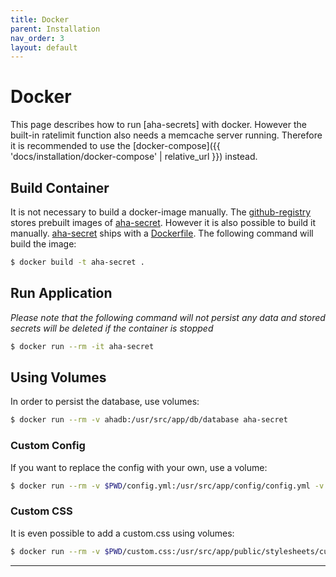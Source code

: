 ```yaml
---
title: Docker
parent: Installation
nav_order: 3
layout: default
---
```


# Docker

This page describes how to run [aha-secrets] with docker. However the built-in ratelimit function also
needs a memcache server running. Therefore it is recommended to use the [docker-compose]({{ 'docs/installation/docker-compose' | relative_url }}) 
instead.

## Build Container

It is not necessary to build a docker-image manually. The [github-registry](https://github.com/aha-oida/aha-secret/pkgs/container/aha-secret)
stores prebuilt images of [aha-secret]. However it is also possible to build it manually.
[aha-secret] ships with a [Dockerfile]. The following command will build the image:

```bash
$ docker build -t aha-secret .
```

## Run Application

*Please note that the following command will not persist any data and stored secrets will be deleted if the container is stopped*

```bash
$ docker run --rm -it aha-secret
```

## Using Volumes

In order to persist the database, use volumes:

```bash
$ docker run --rm -v ahadb:/usr/src/app/db/database aha-secret
```

### Custom Config

If you want to replace the config with your own, use a volume:

```bash
$ docker run --rm -v $PWD/config.yml:/usr/src/app/config/config.yml -v ahadb:/usr/src/app/db/database aha-secret
```

### Custom CSS

It is even possible to add a custom.css using volumes:

```bash
$ docker run --rm -v $PWD/custom.css:/usr/src/app/public/stylesheets/custom.css -v ahadb:/usr/src/app/db/database aha-secret
```


----


[aha-secret]: https://github.com/aha-oida/aha-secret
[Dockerfile]: https://github.com/aha-oida/aha-secret/Dockerfile
[docker-image]: https://github.com/aha-oida/aha-secret/pkgs/container/aha-secret

